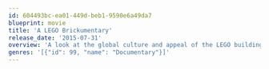 ```yaml
---
id: 604493bc-ea01-449d-beb1-9590e6a49da7
blueprint: movie
title: 'A LEGO Brickumentary'
release_date: '2015-07-31'
overview: 'A look at the global culture and appeal of the LEGO building-block toys.'
genres: '[{"id": 99, "name": "Documentary"}]'
---
```

